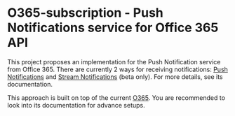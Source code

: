 # O365-subscription - Push Notifications service for Office 365 API

This project proposes an implementation for the Push Notification service from Office 365. There are currently 2 ways for receiving notifications: [Push Notifications](https://docs.microsoft.com/en-us/previous-versions/office/office-365-api/api/beta/notify-rest-operations-beta) and [Stream Notifications](https://docs.microsoft.com/en-us/previous-versions/office/office-365-api/api/beta/notify-streaming-rest-operations) (beta only). For more details, see its documentation.

This approach is built on top of the current [O365](https://github.com/O365/python-o365). You are recommended to look into its documentation for advance setups.

